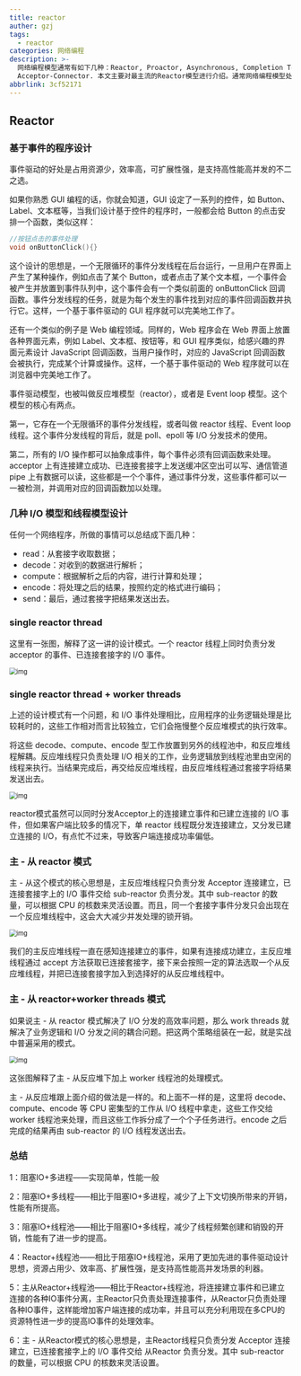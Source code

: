 ```yaml
---
title: reactor
auther: gzj
tags:
  - reactor
categories: 网络编程
description: >-
  网络编程模型通常有如下几种：Reactor, Proactor, Asynchronous, Completion Token, and
  Acceptor-Connector. 本文主要对最主流的Reactor模型进行介绍。通常网络编程模型处理的主要流程如下
abbrlink: 3cf52171
---
```


## Reactor

### 基于事件的程序设计

事件驱动的好处是占用资源少，效率高，可扩展性强，是支持高性能高并发的不二之选。

如果你熟悉 GUI 编程的话，你就会知道，GUI 设定了一系列的控件，如 Button、Label、文本框等，当我们设计基于控件的程序时，一般都会给 Button 的点击安排一个函数，类似这样：

```c
//按钮点击的事件处理
void onButtonClick(){}
```

这个设计的思想是，一个无限循环的事件分发线程在后台运行，一旦用户在界面上产生了某种操作，例如点击了某个 Button，或者点击了某个文本框，一个事件会被产生并放置到事件队列中，这个事件会有一个类似前面的 onButtonClick 回调函数。事件分发线程的任务，就是为每个发生的事件找到对应的事件回调函数并执行它。这样，一个基于事件驱动的 GUI 程序就可以完美地工作了。

还有一个类似的例子是 Web 编程领域。同样的，Web 程序会在 Web 界面上放置各种界面元素，例如 Label、文本框、按钮等，和 GUI 程序类似，给感兴趣的界面元素设计 JavaScript 回调函数，当用户操作时，对应的 JavaScript 回调函数会被执行，完成某个计算或操作。这样，一个基于事件驱动的 Web 程序就可以在浏览器中完美地工作了。

事件驱动模型，也被叫做反应堆模型（reactor），或者是 Event loop 模型。这个模型的核心有两点。

第一，它存在一个无限循环的事件分发线程，或者叫做 reactor 线程、Event loop 线程。这个事件分发线程的背后，就是 poll、epoll 等 I/O 分发技术的使用。

第二，所有的 I/O 操作都可以抽象成事件，每个事件必须有回调函数来处理。acceptor 上有连接建立成功、已连接套接字上发送缓冲区空出可以写、通信管道 pipe 上有数据可以读，这些都是一个个事件，通过事件分发，这些事件都可以一一被检测，并调用对应的回调函数加以处理。

### 几种 I/O 模型和线程模型设计

任何一个网络程序，所做的事情可以总结成下面几种：

- read：从套接字收取数据；
- decode：对收到的数据进行解析；
- compute：根据解析之后的内容，进行计算和处理；
- encode：将处理之后的结果，按照约定的格式进行编码；
- send：最后，通过套接字把结果发送出去。

### single reactor thread

这里有一张图，解释了这一讲的设计模式。一个 reactor 线程上同时负责分发 acceptor 的事件、已连接套接字的 I/O 事件。

<img src="https://raw.githubusercontent.com/zzugzj/blogImg/master/img/b8627a1a1d32da4b55ac74d4f0230f33.png" alt="img" style="zoom: 80%;" />

### single reactor thread + worker threads

上述的设计模式有一个问题，和 I/O 事件处理相比，应用程序的业务逻辑处理是比较耗时的，这些工作相对而言比较独立，它们会拖慢整个反应堆模式的执行效率。

将这些 decode、compute、encode 型工作放置到另外的线程池中，和反应堆线程解耦。反应堆线程只负责处理 I/O 相关的工作，业务逻辑放到线程池里由空闲的线程来执行。当结果完成后，再交给反应堆线程，由反应堆线程通过套接字将结果发送出去。

<img src="https://raw.githubusercontent.com/zzugzj/blogImg/master/img/7e4505bb75fef4a4bb945e6dc3040823.png" alt="img" style="zoom: 80%;" />

reactor模式虽然可以同时分发Acceptor上的连接建立事件和已建立连接的 I/O 事件，但如果客户端比较多的情况下，单 reactor 线程既分发连接建立，又分发已建立连接的 I/O，有点忙不过来，导致客户端连接成功率偏低。

### 主 - 从 reactor 模式

主 - 从这个模式的核心思想是，主反应堆线程只负责分发 Acceptor 连接建立，已连接套接字上的 I/O 事件交给 sub-reactor 负责分发。其中 sub-reactor 的数量，可以根据 CPU 的核数来灵活设置。而且，同一个套接字事件分发只会出现在一个反应堆线程中，这会大大减少并发处理的锁开销。

<img src="https://raw.githubusercontent.com/zzugzj/blogImg/master/img/9269551b14c51dc9605f43d441c5a92a.png" alt="img" style="zoom: 80%;" />

我们的主反应堆线程一直在感知连接建立的事件，如果有连接成功建立，主反应堆线程通过 accept 方法获取已连接套接字，接下来会按照一定的算法选取一个从反应堆线程，并把已连接套接字加入到选择好的从反应堆线程中。

### 主 - 从 reactor+worker threads 模式

如果说主 - 从 reactor 模式解决了 I/O 分发的高效率问题，那么 work threads 就解决了业务逻辑和 I/O 分发之间的耦合问题。把这两个策略组装在一起，就是实战中普遍采用的模式。

<img src="https://raw.githubusercontent.com/zzugzj/blogImg/master/img/1e647269a5f51497bd5488b2a44444b4.png" alt="img" style="zoom: 80%;" />



这张图解释了主 - 从反应堆下加上 worker 线程池的处理模式。

主 - 从反应堆跟上面介绍的做法是一样的。和上面不一样的是，这里将 decode、compute、encode 等 CPU 密集型的工作从 I/O 线程中拿走，这些工作交给 worker 线程池来处理，而且这些工作拆分成了一个个子任务进行。encode 之后完成的结果再由 sub-reactor 的 I/O 线程发送出去。

### 总结

1：阻塞IO+多进程——实现简单，性能一般

2：阻塞IO+多线程——相比于阻塞IO+多进程，减少了上下文切换所带来的开销，性能有所提高。

3：阻塞IO+线程池——相比于阻塞IO+多线程，减少了线程频繁创建和销毁的开销，性能有了进一步的提高。

4：Reactor+线程池——相比于阻塞IO+线程池，采用了更加先进的事件驱动设计思想，资源占用少、效率高、扩展性强，是支持高性能高并发场景的利器。

5：主从Reactor+线程池——相比于Reactor+线程池，将连接建立事件和已建立连接的各种IO事件分离，主Reactor只负责处理连接事件，从Reactor只负责处理各种IO事件，这样能增加客户端连接的成功率，并且可以充分利用现在多CPU的资源特性进一步的提高IO事件的处理效率。

6：主 - 从Reactor模式的核心思想是，主Reactor线程只负责分发 Acceptor 连接建立，已连接套接字上的 I/O 事件交给 从Reactor 负责分发。其中 sub-reactor 的数量，可以根据 CPU 的核数来灵活设置。